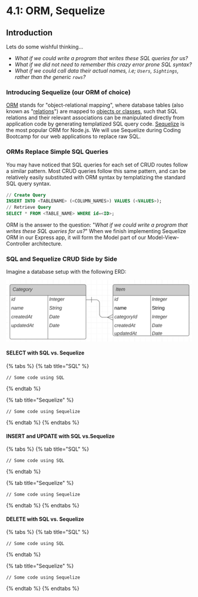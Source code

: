 # 4.1: ORM, Sequelize

## Introduction

Lets do some wishful thinking...

* _What if we could write a program that writes these SQL queries for us?_
* _What if we did not need to remember this crazy error prone SQL syntax?_
* _What if we could call data their actual names, i.e; `Users`, `Sightings`, rather than the generic `rows`?_

### Introducing Sequelize (our ORM of choice)

[ORM](https://en.wikipedia.org/wiki/Object%E2%80%93relational\_mapping) stands for "object-relational mapping", where database tables (also known as "[relations](https://en.wikipedia.org/wiki/Relation\_\(database\))") are mapped to [objects or classes](https://en.wikipedia.org/wiki/Object\_\(computer\_science\)#:\~:text=An%20object%20is%20an%20abstract,found%20in%20the%20real%20world.), such that SQL relations and their relevant associations can be manipulated directly from application code by generating templatized SQL query code. [Sequelize](https://sequelize.org) is the most popular ORM for Node.js. We will use Sequelize during Coding Bootcamp for our web applications to replace raw SQL.

### ORMs Replace Simple SQL Queries

You may have noticed that SQL queries for each set of CRUD routes follow a similar pattern. Most CRUD queries follow this same pattern, and can be relatively easily substituted with ORM syntax by templatizing the standard SQL query syntax.

```sql
// Create Query
INSERT INTO <TABLENAME> (<COLUMN_NAMES>) VALUES (<VALUES>);
// Retrieve Query
SELECT * FROM <TABLE_NAME> WHERE id=<ID>;
```

ORM is the answer to the question: "_What if we could write a program that writes these SQL queries for us?_" When we finish implementing Sequelize ORM in our Express app, it will form the Model part of our Model-View-Controller architecture.

### SQL and Sequelize CRUD Side by Side

Imagine a database setup with the following ERD:

![](../../.gitbook/assets/category-item-erd-wide2.png)

#### &#x20;SELECT with SQL vs. Sequelize

{% tabs %}
{% tab title="SQL" %}
```
// Some code using SQL
```
{% endtab %}

{% tab title="Sequelize" %}
```
// Some code using Sequelize
```
{% endtab %}
{% endtabs %}

#### INSERT and UPDATE with SQL vs.Sequelize

{% tabs %}
{% tab title="SQL" %}
```
// Some code using SQL
```
{% endtab %}

{% tab title="Sequelize" %}
```
// Some code using Sequelize
```
{% endtab %}
{% endtabs %}

#### DELETE with SQL vs. Sequelize

{% tabs %}
{% tab title="SQL" %}
```
// Some code using SQL
```
{% endtab %}

{% tab title="Sequelize" %}
```
// Some code using Sequelize
```
{% endtab %}
{% endtabs %}

####

